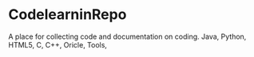 # CodelearninRepo
A place for collecting code and documentation on coding. Java, Python, HTML5, C, C++, Oricle, Tools, 
